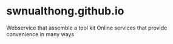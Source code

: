 # swnualthong.github.io
Webservice that assemble a tool kit Online services that provide convenience in many ways
